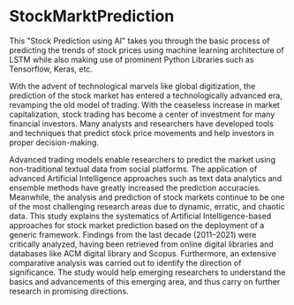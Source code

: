 # StockMarktPrediction
This "Stock Prediction using AI" takes you through the basic process of predicting the trends of stock prices using machine learning architecture of LSTM while also making use of prominent Python Libraries such as Tensorflow, Keras, etc.

With the advent of technological marvels like global digitization, the prediction of the stock market has entered a technologically advanced era, revamping the old model of trading. With the ceaseless increase in market capitalization, stock trading has become a center of investment for many financial investors. Many analysts and researchers have developed tools and techniques that predict stock price movements and help investors in proper decision-making.

Advanced trading models enable researchers to predict the market using non-traditional textual data from social platforms. The application of advanced Artificial Intelligence approaches such as text data analytics and ensemble methods have greatly increased the prediction accuracies. Meanwhile, the analysis and prediction of stock markets continue to be one of the most challenging research areas due to dynamic, erratic, and chaotic data. This study explains the systematics of Artificial Intelligence-based approaches for stock market prediction based on the deployment of a generic framework. Findings from the last decade (2011–2021) were critically analyzed, having been retrieved from online digital libraries and databases like ACM digital library and Scopus. Furthermore, an extensive comparative analysis was carried out to identify the direction of significance. The study would help emerging researchers to understand the basics and advancements of this emerging area, and thus carry on further research in promising directions.
